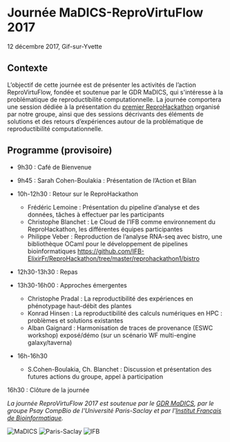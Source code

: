 # Journée MaDICS-ReproVirtuFlow 2017
12 décembre 2017, Gif-sur-Yvette

## Contexte

L’objectif de cette journée est de présenter les activités de l’action ReproVirtuFlow, fondée et soutenue par le GDR MaDICS, qui s'intéresse à la problématique de reproductibilité computationnelle.
La journée comportera une session dédiée à la présentation du [premier ReproHackathon](https://ifb-elixirfr.github.io/ReproHackathon) organisé par notre groupe, ainsi que des sessions décrivants des éléments de solutions et des retours d’expériences autour de la problématique de reproductibilité computationnelle. 

## Programme (provisoire)

* 9h30 : Café de Bienvenue 

* 9h45 : Sarah Cohen-Boulakia : Présentation de l’Action et Bilan 

* 10h-12h30 : Retour sur le ReproHackathon
  * Frédéric Lemoine : Présentation du pipeline d’analyse et des données, tâches à effectuer par les participants
  * Christophe Blanchet : Le Cloud de l’IFB comme environnement du ReproHackathon, les différentes équipes participantes
  * Philippe Veber : Reproduction de l’analyse RNA-seq avec bistro, une bibliothèque OCaml pour le développement de pipelines bioinformatiques https://github.com/IFB-ElixirFr/ReproHackathon/tree/master/reprohackathon1/bistro

* 12h30-13h30 : Repas

* 13h30-16h00 : Approches émergentes
  * Christophe Pradal : La reproductibilité des expériences en phénotypage haut-débit des plantes
  * Konrad Hinsen : La reproductibilité des calculs numériques en HPC : problèmes et solutions existantes
  * Alban Gaignard : Harmonisation de traces de provenance (ESWC workshop) exposé/démo  (sur un scénario WF multi-engine galaxy/taverna)

* 16h-16h30
  *  S.Cohen-Boulakia, Ch. Blanchet : Discussion et présentation des futures actions du groupe, appel à participation

16h30 : Clôture de la journée

*La journée ReproVirtuFlow 2017 est soutenue par le [GDR MaDICS](https://www.madics.fr), par le groupe Psay CompBio de l'Université Paris-Saclay et par l'[Institut Français de Bioinformatique](http://www.france-bioinformatique.fr).*

![MaDICS](https://ifb-elixirfr.github.io/ReproHackathon/logo-madics.png) ![Paris-Saclay](https://ifb-elixirfr.github.io/ReproHackathon/logo-paris-saclay.png) ![IFB](https://ifb-elixirfr.github.io/ReproHackathon/logo-ifb.png)
